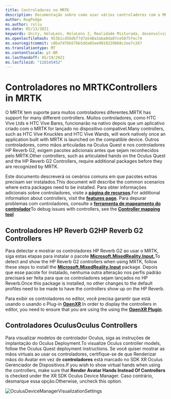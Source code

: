 ```yaml
---
title: Controladores no MRTK
description: Documentação sobre como usar vários controladores com o MRTK
author: RogPodge
ms.author: roliu
ms.date: 05/13/2021
keywords: Unity, HoloLens, HoloLens 2, Realidade Misturada, desenvolvimento, MRTK, Controladores, HP Reverb, Oculus, HTC Vive, Hands
ms.openlocfilehash: 953b1cd56dbf7d7a548a3aba8da07ce5875fec74
ms.sourcegitcommit: c0ba7d7bb57bb5dda65ee9019229b68c2ee7c267
ms.translationtype: MT
ms.contentlocale: pt-BR
ms.lasthandoff: 05/19/2021
ms.locfileid: "110145452"
---
```

# <a name="controllers-in-mrtk"></a><span data-ttu-id="ad002-104">Controladores no MRTK</span><span class="sxs-lookup"><span data-stu-id="ad002-104">Controllers in MRTK</span></span>

<span data-ttu-id="ad002-105">O MRTK tem suporte para muitos controladores diferentes.</span><span class="sxs-lookup"><span data-stu-id="ad002-105">MRTK has support for many different controllers.</span></span> <span data-ttu-id="ad002-106">Muitos controladores, como HTC Vive Ltds e HTC Vive Bares, funcionarão na nativo depois que um aplicativo criado com o MRTK for lançado no dispositivo compatível.</span><span class="sxs-lookup"><span data-stu-id="ad002-106">Many controllers, such as HTC Vive Knuckles and HTC Vive Wands, will work natively once an application built with MRTK is launched on the compatible device.</span></span> <span data-ttu-id="ad002-107">Outros controladores, como mãos articuladas na Oculus Quest e nos controladores HP Reverb G2, exigem pacotes adicionais antes que sejam reconhecidos pelo MRTK.</span><span class="sxs-lookup"><span data-stu-id="ad002-107">Other controllers, such as articulated hands on the Oculus Quest and the HP Reverb G2 Controllers, require additional packages before they are recognized by MRTK.</span></span>

<span data-ttu-id="ad002-108">Este documento descreverá os cenários comuns em que pacotes extras precisam ser instalados.</span><span class="sxs-lookup"><span data-stu-id="ad002-108">This document will describe the common scenarios where extra packages need to be installed.</span></span> <span data-ttu-id="ad002-109">Para obter informações adicionais sobre controladores, visite a [**página de recursos**](../features/input/controllers.md).</span><span class="sxs-lookup"><span data-stu-id="ad002-109">For additional information about controllers, visit the [**features page**](../features/input/controllers.md).</span></span> <span data-ttu-id="ad002-110">Para depurar problemas com controladores, consulte a [ **ferramenta de mapeamento do controlador**](../features/tools/controller-mapping-tool.md)</span><span class="sxs-lookup"><span data-stu-id="ad002-110">To debug issues with controllers, see the [**Controller mapping tool**](../features/tools/controller-mapping-tool.md)</span></span>

## <a name="hp-reverb-g2-controllers"></a><span data-ttu-id="ad002-111">Controladores HP Reverb G2</span><span class="sxs-lookup"><span data-stu-id="ad002-111">HP Reverb G2 Controllers</span></span>

<span data-ttu-id="ad002-112">Para detectar e mostrar os controladores HP Reverb G2 ao usar o MRTK, siga estas etapas para instalar o pacote [**Microsoft.MixedReality.Input.**](/windows/mixed-reality/develop/unity/unity-reverb-g2-controllers#installing-microsoftmixedrealityinput-with-the-mixed-reality-feature-tool)</span><span class="sxs-lookup"><span data-stu-id="ad002-112">To detect and show the HP Reverb G2 controllers when using MRTK, follow these steps to install the [**Microsoft.MixedReality.Input**](/windows/mixed-reality/develop/unity/unity-reverb-g2-controllers#installing-microsoftmixedrealityinput-with-the-mixed-reality-feature-tool) package.</span></span> <span data-ttu-id="ad002-113">Depois que esse pacote for instalado, nenhuma outra alteração nos perfis padrão precisará ser feita para que os controladores sejam lançados no HP Reverb.</span><span class="sxs-lookup"><span data-stu-id="ad002-113">Once this package is installed, no other changes to the default profiles need to be made to have the controllers show up on the HP Reverb.</span></span> 

<span data-ttu-id="ad002-114">Para exibir os controladores no editor, você precisa garantir que está usando o usando o Plug-in [**OpenXR**](/windows/mixed-reality/develop/unity/openxr-getting-started).</span><span class="sxs-lookup"><span data-stu-id="ad002-114">In order to display the controllers in editor, you need to ensure that you are using the using the [**OpenXR Plugin**](/windows/mixed-reality/develop/unity/openxr-getting-started).</span></span>

## <a name="oculus-controllers"></a><span data-ttu-id="ad002-115">Controladores Oculus</span><span class="sxs-lookup"><span data-stu-id="ad002-115">Oculus Controllers</span></span> 

<span data-ttu-id="ad002-116">Para visualizar modelos de controlador Oculus, siga as instruções de implantação do Oculus Deployment.</span><span class="sxs-lookup"><span data-stu-id="ad002-116">To visualize Oculus controller models, follow the Oculus Quest deployment instructions.</span></span> <span data-ttu-id="ad002-117">Se você quiser mostrar as mãos virtuais ao usar os controladores, certifique-se de que Renderizar mãos do Avatar em vez de **controladores** está marcado no SDK XR Oculus Gerenciador de Dispositivos.</span><span class="sxs-lookup"><span data-stu-id="ad002-117">If you wish to show virtual hands when using the controllers, make sure that **Render Avatar Hands Instead Of Controllers** is checked under the XR SDK Oculus Device Manager.</span></span> <span data-ttu-id="ad002-118">Caso contrário, desmarque essa opção.</span><span class="sxs-lookup"><span data-stu-id="ad002-118">Otherwise, uncheck this option.</span></span>

![OculusDeviceManagerVisualizationSettings](../images/cross-platform/oculus-quest/OculusDeviceManager.png)
